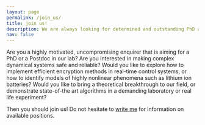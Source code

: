 ```yaml
---
layout: page
permalink: /join_us/
title: join us!
description: We are always looking for determined and outstanding PhD and Postdoc candidates. Are you the next one? 
nav: false
---
```


Are you a highly motivated, uncompromising enquirer that is aiming for a PhD or a Postdoc in our lab? Are you interested in making complex dynamical systems safe and reliable? Would you like to explore how to implement efficient encryption methods in real-time control systems, or how to identify models of highly nonlinear phenomena such as lithium ion batteries? Would you like to bring a theoretical breakthrough to our field, or demonstrate state-of-the art algorithms in a demanding laboratory or real life experiment?

Then you should join us! Do not hesitate to [write me](mailto:r.ferrari@tudelft.nl) for information on available positions.
